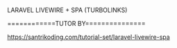 LARAVEL LIVEWIRE + SPA (TURBOLINKS)

============TUTOR BY===============

https://santrikoding.com/tutorial-set/laravel-livewire-spa
